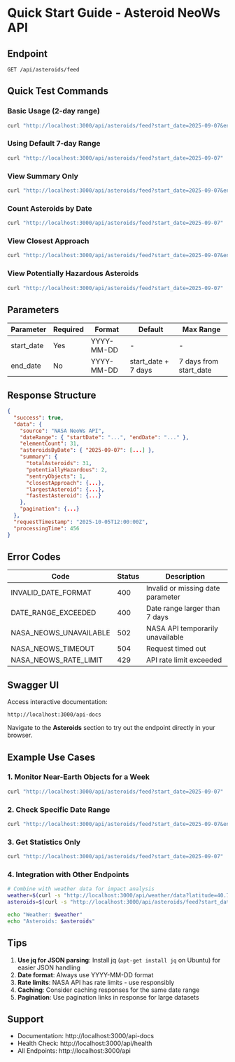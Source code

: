 # Quick Start Guide - Asteroid NeoWs API

## Endpoint
```
GET /api/asteroids/feed
```

## Quick Test Commands

### Basic Usage (2-day range)
```bash
curl "http://localhost:3000/api/asteroids/feed?start_date=2025-09-07&end_date=2025-09-08"
```

### Using Default 7-day Range
```bash
curl "http://localhost:3000/api/asteroids/feed?start_date=2025-09-07"
```

### View Summary Only
```bash
curl "http://localhost:3000/api/asteroids/feed?start_date=2025-09-07&end_date=2025-09-08" | jq '.data.summary'
```

### Count Asteroids by Date
```bash
curl "http://localhost:3000/api/asteroids/feed?start_date=2025-09-07" | jq '.data.asteroidsByDate | to_entries | .[] | {date: .key, count: (.value | length)}'
```

### View Closest Approach
```bash
curl "http://localhost:3000/api/asteroids/feed?start_date=2025-09-07&end_date=2025-09-08" | jq '.data.summary.closestApproach'
```

### View Potentially Hazardous Asteroids
```bash
curl "http://localhost:3000/api/asteroids/feed?start_date=2025-09-07" | jq '[.data.asteroidsByDate[][] | select(.isPotentiallyHazardous == true) | {name: .name, date: .closeApproachData.date, distance_km: .closeApproachData.missDistance.kilometers}]'
```

## Parameters

| Parameter | Required | Format | Default | Max Range |
|-----------|----------|--------|---------|-----------|
| start_date | Yes | YYYY-MM-DD | - | - |
| end_date | No | YYYY-MM-DD | start_date + 7 days | 7 days from start_date |

## Response Structure

```json
{
  "success": true,
  "data": {
    "source": "NASA NeoWs API",
    "dateRange": { "startDate": "...", "endDate": "..." },
    "elementCount": 31,
    "asteroidsByDate": { "2025-09-07": [...] },
    "summary": {
      "totalAsteroids": 31,
      "potentiallyHazardous": 2,
      "sentryObjects": 1,
      "closestApproach": {...},
      "largestAsteroid": {...},
      "fastestAsteroid": {...}
    },
    "pagination": {...}
  },
  "requestTimestamp": "2025-10-05T12:00:00Z",
  "processingTime": 456
}
```

## Error Codes

| Code | Status | Description |
|------|--------|-------------|
| INVALID_DATE_FORMAT | 400 | Invalid or missing date parameter |
| DATE_RANGE_EXCEEDED | 400 | Date range larger than 7 days |
| NASA_NEOWS_UNAVAILABLE | 502 | NASA API temporarily unavailable |
| NASA_NEOWS_TIMEOUT | 504 | Request timed out |
| NASA_NEOWS_RATE_LIMIT | 429 | API rate limit exceeded |

## Swagger UI

Access interactive documentation:
```
http://localhost:3000/api-docs
```

Navigate to the **Asteroids** section to try out the endpoint directly in your browser.

## Example Use Cases

### 1. Monitor Near-Earth Objects for a Week
```bash
curl "http://localhost:3000/api/asteroids/feed?start_date=2025-09-07"
```

### 2. Check Specific Date Range
```bash
curl "http://localhost:3000/api/asteroids/feed?start_date=2025-09-07&end_date=2025-09-10"
```

### 3. Get Statistics Only
```bash
curl "http://localhost:3000/api/asteroids/feed?start_date=2025-09-07" | jq '{total: .data.summary.totalAsteroids, hazardous: .data.summary.potentiallyHazardous, closest: .data.summary.closestApproach.name}'
```

### 4. Integration with Other Endpoints
```bash
# Combine with weather data for impact analysis
weather=$(curl -s "http://localhost:3000/api/weather/data?latitude=40.7&longitude=-74.0&date=2025-09-07")
asteroids=$(curl -s "http://localhost:3000/api/asteroids/feed?start_date=2025-09-07&end_date=2025-09-07")

echo "Weather: $weather"
echo "Asteroids: $asteroids"
```

## Tips

1. **Use jq for JSON parsing**: Install jq (`apt-get install jq` on Ubuntu) for easier JSON handling
2. **Date format**: Always use YYYY-MM-DD format
3. **Rate limits**: NASA API has rate limits - use responsibly
4. **Caching**: Consider caching responses for the same date range
5. **Pagination**: Use pagination links in response for large datasets

## Support

- Documentation: http://localhost:3000/api-docs
- Health Check: http://localhost:3000/api/health
- All Endpoints: http://localhost:3000/api
